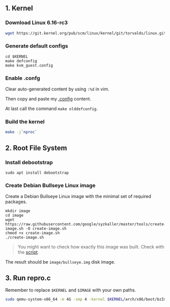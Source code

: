 ## 1. Kernel
### Download Linux 6.16-rc3

```bash
wget https://git.kernel.org/pub/scm/linux/kernel/git/torvalds/linux.git/snapshot/linux-6.16-rc3.tar.gz
```

### Generate default configs

```
cd $KERNEL
make defconfig
make kvm_guest.config
```

### Enable .confg

Clear auto-generated content by using `:%d` in vim.

Then copy and paste my [.config](https://github.com/AmoyCherry/syzllm-bug-reports/blob/main/bugs/6.16rc3/.config) content.

At last call the command `make olddefconfig`.

### Build the kernel 

```bash
make -j`nproc`
```

## 2. Root File System

### Install debootstrap

```
sudo apt install debootstrap
```

### Create Debian Bullseye Linux image

Create a Debian Bullseye Linux image with the minimal set of required packages.

```
mkdir image
cd image
wget https://raw.githubusercontent.com/google/syzkaller/master/tools/create-image.sh -O create-image.sh
chmod +x create-image.sh
./create-image.sh
```

> You might want to check how exactly this image was built. Check with the [script](https://raw.githubusercontent.com/google/syzkaller/master/tools/create-image.sh).

The result should be `image/bullseye.img` disk image.

## 3. Run repro.c

Remember to replace `$KERNEL` and `$IMAGE` with your own paths.

```bash
sudo qemu-system-x86_64 -m 4G -smp 4 -kernel $KERNEL/arch/x86/boot/bzImage -append "console=ttyS0 root=/dev/sda earlyprintk=serial net.ifnames=0" -drive file=$IMAGE/bullseye.img,format=raw -net user,host=10.0.2.10,hostfwd=tcp:127.0.0.1:10021-:22 -net nic,model=e1000 -enable-kvm -nographic -pidfile vm.pid 2>&1 | tee vm.log
```

